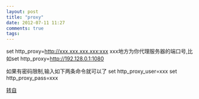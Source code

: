 ```yaml
---
layout: post
title: "proxy"
date: 2012-07-11 11:27
comments: true
tags: 
---
```


set http_proxy=http://xxx.xxx.xxx.xxx:xxx
xxx地方为你代理服务器的端口号,比如set http_proxy=http://192.128.0.1:1080

如果有密码限制,输入如下两条命令就可以了
set http_proxy_user=xxx
set http_proxy_pass=xxx 

[转自](http://dark.iteye.com/blog/64969)